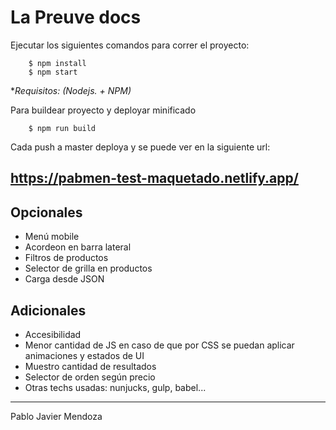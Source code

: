 # La Preuve docs

Ejecutar los siguientes comandos para correr el proyecto:

```shell
    $ npm install
    $ npm start
```

**Requisitos: (Nodejs. + NPM)*

Para buildear proyecto y deployar minificado

```shell
    $ npm run build
````

Cada push a master deploya y se puede ver en la siguiente url:
## https://pabmen-test-maquetado.netlify.app/

## Opcionales
- Menú mobile
- Acordeon en barra lateral
- Filtros de productos
- Selector de grilla en productos
- Carga desde JSON

## Adicionales
- Accesibilidad
- Menor cantidad de JS en caso de que por CSS se puedan aplicar animaciones y estados de UI
- Muestro cantidad de resultados
- Selector de orden según precio
- Otras techs usadas: nunjucks, gulp, babel...


----------

Pablo Javier Mendoza